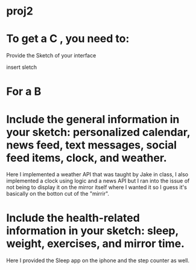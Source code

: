 # proj2

# To get a C , you need to:

Provide the Sketch of your interface

insert sletch 

# For a B

# Include the general information in your sketch: personalized calendar, news feed, text messages, social feed items, clock, and weather.
Here I implemented a weather API that was taught by Jake in class, I also implemented a clock using logic and a news API but I ran into the issue of not being to 
display it on the mirror itself where I wanted it so I guess it's basically on the botton cut of the "mirrir".

# Include the health-related information in your sketch: sleep, weight, exercises, and mirror time.
Here I provided the Sleep app on the iphone and the step counter as well. 


